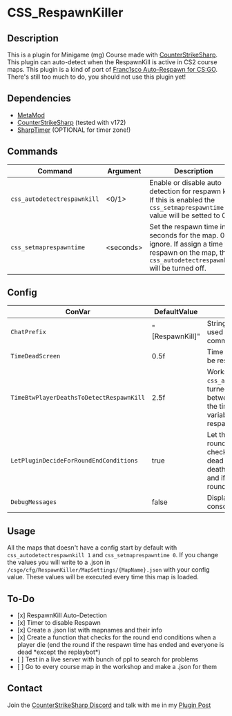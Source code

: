 <h1>CSS_RespawnKiller</h1>

<section>
    <h2>Description</h2>
    <p>This is a plugin for Minigame (mg) Course made with <a href="https://docs.cssharp.dev/index.html">CounterStrikeSharp</a>. This plugin can auto-detect when the RespawnKill is active in CS2 course maps. This plugin is a kind of port of <a href="https://forums.alliedmods.net/showthread.php?p=2374048">Franc1sco Auto-Respawn for CS:GO</a>. There's still too much to do, you should not use this plugin yet!</p>
</section>

<section>
    <h2>Dependencies</h2>
    <ul>
        <li><a href="https://cs2.poggu.me/metamod/installation/">MetaMod</a></li>
        <li><a href="https://github.com/roflmuffin/CounterStrikeSharp/releases">CounterStrikeSharp</a> (tested with v172)</li>
        <li><a href="https://github.com/DEAFPS/SharpTimer/tree/main">SharpTimer</a> (OPTIONAL for timer zone!)</li>
    </ul>
</section>

<section>
    <h2>Commands</h2>
    <table>
        <thead>
            <tr>
                <th>Command</th>
                <th>Argument</th>
                <th>Description</th>
            </tr>
        </thead>
        <tbody>
            <tr>
                <td><code>css_autodetectrespawnkill</code></td>
                <td>&lt;0/1&gt;</td>
                <td>Enable or disable auto detection for respawn kill. If this is enabled the <code>css_setmaprespawntime</code> value will be setted to 0.</td>
            </tr>
            <tr>
                <td><code>css_setmaprespawntime</code></td>
                <td>&lt;seconds&gt;</td>
                <td>Set the respawn time in seconds for the map. 0 to ignore. If assign a time to respawn on the map, the <code>css_autodetectrespawnkill</code> will be turned off.</td>
            </tr>
        </tbody>
    </table>
</section>

<section>
    <h2>Config</h2>
    <table>
        <thead>
            <tr>
                <th>ConVar</th>
                <th>DefaultValue</th>
                <th>Description</th>
            </tr>
        </thead>
        <tbody>
            <tr>
                <td><code>ChatPrefix</code></td>
                <td>"[RespawnKill]"</td>
                <td>String containing the prefix used to print chat and console commands.</td>
            </tr>
            <tr>
                <td><code>TimeDeadScreen</code></td>
                <td>0.5f</td>
                <td>Time that takes to the player to be respawned after he's dead.</td>
            </tr>
            <tr>
                <td><code>TimeBtwPlayerDeathsToDetectRespawnKill</code></td>
                <td>2.5f</td>
                <td>Works only when <code>css_autodetectrespawnkill</code> is turned on. It will check the time betweeen the player death, if the time is smaller than this variable, it will turn off respawn.</td>
            </tr>
            <tr>
                <td><code>LetPluginDecideForRoundEndConditions</code></td>
                <td>true</td>
                <td>Let the plugin decide when the round is going to end. It checks if all the players are dead every player death/disconnect/changeteam, and if they are, start a new round.</td>
            </tr>
            <tr>
                <td><code>DebugMessages</code></td>
                <td>false</td>
                <td>Display debug messages in console</td>
            </tr>
        </tbody>
    </table>
</section>

<section>
    <h2>Usage</h2>
    <p>All the maps that doesn't have a config start by default with <code>css_autodetectrespawnkill 1</code> and <code>css_setmaprespawntime 0</code>. If you change the values you will write to a .json in <code>/csgo/cfg/RespawnKiller/MapSettings/{MapName}.json</code> with your config value. These values will be executed every time this map is loaded.</p>
</section>

<section>
    <h2>To-Do</h2>
    <ul>
        <li>[x] RespawnKill Auto-Detection</li>
        <li>[x] Timer to disable Respawn</li>
        <li>[x] Create a .json list with mapnames and their info</li>
        <li>[x] Create a function that checks for the round end conditions when a player die (end the round if the respawn time has ended and everyone is dead *except the replaybot*)</li>
        <li>[ ] Test in a live server with bunch of ppl to search for problems</li>
        <li>[ ] Go to every course map in the workshop and make a .json for them</li>
    </ul>
</section>

<section>
    <h2>Contact</h2>
    <p>Join the <a href="https://discord.gg/eAZU3guKWU">CounterStrikeSharp Discord</a> and talk with me in my <a href="https://discord.com/channels/1160907911501991946/1211185159878082580">Plugin Post</a></p>
</section>
